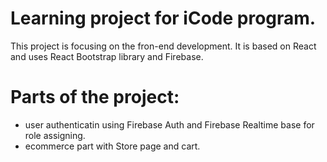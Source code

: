 # Learning project for iCode program.

This project is focusing on the fron-end development.
It is based on React and uses React Bootstrap library and Firebase.

# Parts of the project:

- user authenticatin using Firebase Auth and Firebase Realtime base for role assigning.
- ecommerce part with Store page and cart.

